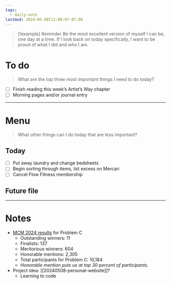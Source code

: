 ```yaml
---
tags:
  - daily-note
lastmod: 2024-05-08T12:00:07-07:00
---
```

>[!example] Reminder
>Be the most excellent version of myself I can be, one day at a time. If I look back on today specifically, I want to be proud of what I did and who I am.

# To do

> What are the top three *most important* things I need to do today?

- [ ] Finish reading this week’s Artist’s Way chapter
- [ ] Morning pages and/or journal entry

----
# Menu

> What other things can I do today that are less important?
## Today

- [ ] Put away laundry and change bedsheets
- [ ] Begin sorting through items, list excess on Mercari
- [ ] Cancel Flow Fitness membership

## Future file



---
# Notes

- [MCM 2024 results](https://www.contest.comap.com/undergraduate/contests/mcm/contests/2024/results/index.html) for Problem C
	- Outstanding winners: 11
	- Finalists: 137
	- Meritorious winners: 604
	- Honorable mentions: 2,305
	- Total participants for Problem C: 10,184
	- *Honorable mention puts us at top 30 percent of participants.*
- Project idea: [[20240508-personal-website]]?
	- Learning to code